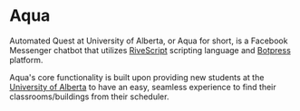 # Aqua
Automated Quest at University of Alberta, or Aqua for short, is a Facebook Messenger chatbot that utilizes [RiveScript](https://www.rivescript.com/) scripting language and [Botpress](https://botpress.io/) platform. 

Aqua's core functionality is built upon providing new students at the [University of Alberta](https://www.ualberta.ca/) to have an easy, seamless experience to find their classrooms/buildings from their scheduler.
